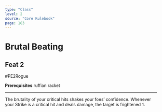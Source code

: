 ```yaml
---
type: "Class"
level: 2
source: "Core Rulebook"
page: 183
---
```

# Brutal Beating
## Feat 2
#PE2Rogue

**Prerequisites** ruffian racket

---
The brutality of your critical hits shakes your foes’ confidence. Whenever your Strike is a critical hit and deals damage, the target is frightened 1.